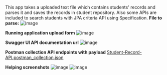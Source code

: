 This app takes a uploaded text file which contains students' records and parses it and saves the records in student repository. Also some APIs are included to search students with JPA criteria API using Specification. 
**File to parse:**
![image](https://github.com/user-attachments/assets/c94166ca-87eb-4eb6-85f3-8bdba625b128)

**Running application upload form**
![image](https://github.com/user-attachments/assets/e248e8ad-b439-479b-84e6-90186905acbc)

**Swagger UI API documentation url**
![image](https://github.com/user-attachments/assets/ac172d79-a7f3-439d-bd34-4e74e1743964)

**Postman collection API endpoints with payload**
[Student-Record-API.postman_collection.json](https://github.com/user-attachments/files/16317797/Student-Record-API.postman_collection.json)

**Helping screenshots**
![image](https://github.com/user-attachments/assets/34d2bd4a-a4e4-4926-8bee-4daa0238a6e9)
![image](https://github.com/user-attachments/assets/564756ec-3003-4b16-b520-b668c778b2d6)
